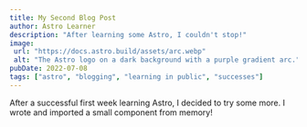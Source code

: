 ```yaml
---
title: My Second Blog Post
author: Astro Learner
description: "After learning some Astro, I couldn't stop!"
image:
 url: "https://docs.astro.build/assets/arc.webp"
 alt: "The Astro logo on a dark background with a purple gradient arc."
pubDate: 2022-07-08
tags: ["astro", "blogging", "learning in public", "successes"]
---
```


After a successful first week learning Astro, I decided to try some more. I wrote and imported a small component from memory!
